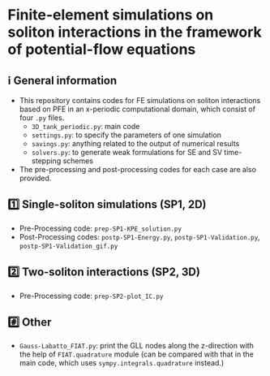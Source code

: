 # Finite-element simulations on soliton interactions in the framework of potential-flow equations
## :information_source: General information
- This repository contains codes for FE simulations on soliton interactions based on PFE in an x-periodic computational domain, which consist of four `.py` files.
  - `3D_tank_periodic.py`: main code
  - `settings.py`: to specify the parameters of one simulation
  - `savings.py`: anything related to the output of numerical results
  - `solvers.py`: to generate weak formulations for SE and SV time-stepping schemes
- The pre-processing and post-processing codes for each case are also provided.

## :one: Single-soliton simulations (SP1, 2D)
- Pre-Processing code: `prep-SP1-KPE_solution.py`
- Post-Processing codes: `postp-SP1-Energy.py`, `postp-SP1-Validation.py`, `postp-SP1-Validation_gif.py`

## :two: Two-soliton interactions (SP2, 3D)
- Pre-Processing code: `prep-SP2-plot_IC.py`

## :hash: Other
- `Gauss-Labatto_FIAT.py`: print the GLL nodes along the z-direction with the help of `FIAT.quadrature` module (can be compared with that in the main code, which uses `sympy.integrals.quadrature` instead.)
